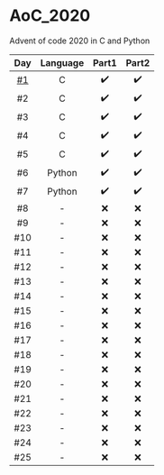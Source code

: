 # AoC_2020
Advent of code 2020 in C and Python

| Day   |      Language      |  Part1 | Part2 |
|:----------:|:-------------:|:------:|:------:|
| [#1](./01_C/) |  C | :heavy_check_mark: | :heavy_check_mark: |
| #2 |  C | :heavy_check_mark: | :heavy_check_mark: |
| #3 |  C | :heavy_check_mark: | :heavy_check_mark: |
| #4 |  C | :heavy_check_mark: | :heavy_check_mark: |
| #5 |  C | :heavy_check_mark: | :heavy_check_mark: |
| #6 |  Python | :heavy_check_mark: | :heavy_check_mark: |
| #7 |  Python | :heavy_check_mark: | :heavy_check_mark: |
| #8 | - | :x: | :x: |
| #9 | - | :x: | :x: |
| #10 | - | :x: | :x: |
| #11 | - | :x: | :x: |
| #12 | - | :x: | :x: |
| #13 | - | :x: | :x: |
| #14 | - | :x: | :x: |
| #15 | - | :x: | :x: |
| #16 | - | :x: | :x: |
| #17 | - | :x: | :x: |
| #18 | - | :x: | :x: |
| #19 | - | :x: | :x: |
| #20 | - | :x: | :x: |
| #21 | - | :x: | :x: |
| #22 | - | :x: | :x: |
| #23 | - | :x: | :x: |
| #24 | - | :x: | :x: |
| #25 | - | :x: | :x: |
